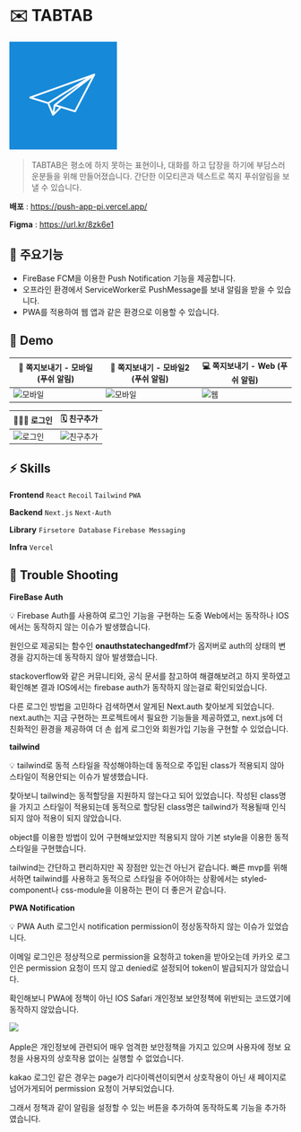 # ✉️ TABTAB

![](/public/image/icon-192x192.png)

> TABTAB은 평소에 하지 못하는 표현이나, 대화를 하고 답장을 하기에 부담스러운분들을 위해 만들어졌습니다.
> 간단한 이모티콘과 텍스트로 쪽지 푸쉬알림을 보낼 수 있습니다.

**배포** : https://push-app-pi.vercel.app/

**Figma** : https://url.kr/8zk6e1

## 🚀 주요기능

-   FireBase FCM을 이용한 Push Notification 기능을 제공합니다.
-   오프라인 환경에서 ServiceWorker로 PushMessage를 보내 알림을 받을 수 있습니다.
-   PWA를 적용하여 웹 앱과 같은 환경으로 이용할 수 있습니다.

## 📼 Demo

| 📱 쪽지보내기 - 모바일 (푸쉬 알림)                                                                                          | 📱 쪽지보내기 - 모바일2 (푸쉬 알림)                                                                                         | 💻 쪽지보내기 - Web (푸쉬 알림)                                                                                         |
| --------------------------------------------------------------------------------------------------------------------------- | --------------------------------------------------------------------------------------------------------------------------- | ----------------------------------------------------------------------------------------------------------------------- |
| <img src="https://github.com/bbung95/push-app/assets/77668478/9cff6b37-b6cb-4ad7-a8ca-a36e4de8dc7d" width="" alt="모바일"/> | <img src="https://github.com/bbung95/push-app/assets/77668478/20cbcc3e-723a-4ed1-9dd4-2d05e10fcd6e" width="" alt="모바일"/> | <img src="https://github.com/bbung95/push-app/assets/77668478/25e70a6c-a0e0-48eb-acb8-602cfd471d06" width="" alt="웹"/> |

| 🧑🏻‍💻 로그인                                                                                                                   | 🗓️ 친구추가                                                                                                                   |
| --------------------------------------------------------------------------------------------------------------------------- | ----------------------------------------------------------------------------------------------------------------------------- |
| <img src="https://github.com/bbung95/push-app/assets/77668478/d75ed3f1-e4cc-490b-ae18-6a1cac93c60b" width="" alt="로그인"/> | <img src="https://github.com/bbung95/push-app/assets/77668478/dcfca139-3b31-4bd1-841c-264f1adf63be" width="" alt="친구추가"/> |

## ⚡️ Skills

**Frontend** `React` `Recoil` `Tailwind` `PWA`

**Backend** `Next.js` `Next-Auth`

**Library** `Firsetore Database` `Firebase Messaging`

**Infra** `Vercel`

<!-- ### FrontEnd

-   **React**
    -   대부분 axios API통신을 통해 데이터를 가져오도록 구현했습니다.
-   **SASS** 로 CSS style을 관리했습니다.
    -   각 view, component별로 구분하여 style을 관리했습니다.

### BackEnd

-   **express** 로 API서버 를 구축했습니다.
    -   view Routing과 API를 설계했습니다.
-   **MongoDB** 로 session, 음악 등 데이터를 저장했습니다.
    -   mongodb atlas로 클라우드 환경에서 DB를 관리하고 저장할 수 있도록 했습니다.

### API

-   **last.fm API** 로 앨범과 아티스트, 타이틀 정보를 가져왔습니다.
-   **Youtube API** 로 음악을 재생했습니다.

### Infra

-   **qoddi** 로 express서버를 배포하였습니다.
-   **PWA** 를 적용시켜 웹을 앱과 같은 환경에서 앱처럼 동작하도록 구현했습니다. -->

## 🤔 Trouble Shooting

**FireBase Auth**

<aside>
💡  Firebase Auth를 사용하여 로그인 기능을 구현하는 도중 Web에서는 동작하나 IOS에서는 동작하지 않는 이슈가 발생했습니다.
 
 원인으로 제공되는 함수인 **onauthstatechangedfmf**가 옵저버로 auth의 상태의 변경을 감지하는데 동작하지 않아 발생했습니다.

stackoverflow와 같은 커뮤니티와, 공식 문서를 참고하여 해결해보려고 하지 못하였고 확인해본 결과 IOS에서는 firebase auth가 동작하지 않는걸로 확인되었습니다.

다른 로그인 방법을 고민하다 검색하면서 알게된 Next.auth 찾아보게 되었습니다.
next.auth는 지금 구현하는 프로젝트에서 필요한 기능들을 제공하였고, next.js에 더 친화적인 환경을 제공하여 더 손 쉽게 로그인와 회원가입 기능을 구현할 수 있었습니다.

</aside>

**tailwind**

<aside>
💡 tailwind로 동적 스타일을 작성해야하는데 동적으로 주입된 class가 적용되지 않아 스타일이 적용안되는 이슈가 발생했습니다.

찾아보니 tailwind는 동적할당을 지원하지 않는다고 되어 있었습니다.
작성된 class명을 가지고 스타일이 적용되는데 동적으로 할당된 class명은 tailwind가 적용될때 인식되지 않아 적용이 되지 않았습니다.

object를 이용한 방법이 있어 구현해보았지만 적용되지 않아 기본 style을 이용한 동적 스타일을 구현했습니다.

tailwind는 간단하고 편리하지만 꼭 장점만 있는건 아닌거 같습니다.
빠른 mvp를 위해서하면 tailwind를 사용하고 동적으로 스타일을 주어야하는 상황에서는 styled-component나 css-module을 이용하는 편이 더 좋은거 같습니다.

</aside>

**PWA Notification**

<aside>
💡 PWA Auth 로그인시 notification permission이 정상동작하지 않는 이슈가 있었습니다.

이메일 로그인은 정상적으로 permission을 요청하고 token을 받아오는데
카카오 로그인은 permission 요청이 뜨지 않고 denied로 설정되어 token이 발급되지가 않았습니다.

확인해보니 PWA에 정책이 아닌 IOS Safari 개인정보 보안정책에 위반되는 코드였기에 동작하지 않았습니다.

<img src="https://github.com/bbung95/push-app/assets/77668478/befa76ab-3ad2-4bfe-bff9-d833322be118"/>

Apple은 개인정보에 관련되어 매우 엄격한 보안정책을 가지고 있으며 사용자에 정보 요청을 사용자의 상호작용 없이는 실행할 수 없었습니다.

kakao 로그인 같은 경우는 page가 리다이렉션이되면서 상호작용이 아닌 새 페이지로 넘어가게되어 permission 요청이 거부되었습니다.

그래서 정책과 같이 알림을 설정할 수 있는 버튼을 추가하여 동작하도록 기능을 추가하였습니다.

</aside>
